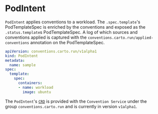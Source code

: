 # PodIntent

`PodIntent` applies conventions to a workload. The `.spec.template`'s PodTemplateSpec is enriched by the conventions and exposed as the `.status.template`s PodTemplateSpec. A log of which sources and conventions applied is captured with the `conventions.carto.run/applied-conventions` annotation on the PodTemplateSpec.

```yaml
apiVersion: conventions.carto.run/v1alpha1
kind: PodIntent
metadata:
  name: sample
spec:
  template:
    spec:
      containers:
      - name: workload
        image: ubuntu
```

The `PodIntent`'s [`CRD`](https://kubernetes.io/docs/concepts/extend-kubernetes/api-extension/custom-resources/) is provided with the `Convention Service` under the group `conventions.carto.run` and is currently in version `v1alpha1`.